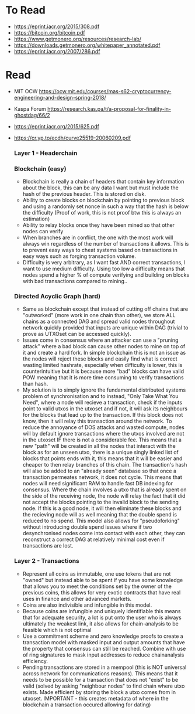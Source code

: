 # To Read
- https://eprint.iacr.org/2015/308.pdf
- https://bitcoin.org/bitcoin.pdf
- https://www.getmonero.org/resources/research-lab/
- https://downloads.getmonero.org/whitepaper_annotated.pdf
- https://eprint.iacr.org/2007/286.pdf
# Read
- MIT OCW https://ocw.mit.edu/courses/mas-s62-cryptocurrency-engineering-and-design-spring-2018/
- Kaspa Forum https://research.kas.pa/t/a-proposal-for-finality-in-ghostdag/66/2
- https://eprint.iacr.org/2015/625.pdf
- https://cr.yp.to/ecdh/curve25519-20060209.pdf


   ### Layer 1 - Headerchain
   ### Blockchain (easy)
  - Blockchain is really a chain of headers that contain key information about the block, this can be any data I want but must include the hash of the previous header. This is stored on disk.
   - Ability to create blocks on blockchain by pointing to previous block and using a randomly set nonce in such a way that the hash is below the difficulty (Proof of work, this is not proof btw this is always an estimation)
   - Ability to relay blocks once they have been mined so that other nodes can verify
   - When branches are in conflict, the one with the most work will always win regardless of the number of transactions it allows. This is to prevent easy ways to cheat systems based on transactions in easy ways such as forging transaction volume.
   - Difficulty is very arbitrary, as I want fast AND correct transactions, I want to use medium difficulty. Using too low a difficulty means that nodes spend a higher % of compute verifying and building on blocks with bad transactions compared to mining..
  ### Directed Acyclic Graph (hard)
  - Same as blockchain except that instead of cutting off chains that are "outworked" (more work in one chain than other), we store ALL chains as a connected DAG and spread valid nodes throughout network quickly provided that inputs are unique within DAG (trivial to prove as UTXOset can be accessed quickly).
  - Issues come in consensus where an attacker can use a "pruning attack" where a bad block can cause other nodes to mine on top of it and create a hard fork. In simple blockchain this is not an issue as the nodes will reject these blocks and easily find what is correct wasting limited hashrate, especially when difficulty is lower, this is counterintuitive but it is because more "bad" blocks can have valid POW meaning that it is more time consuming to verify transactions than hash.
  - My solution is to simply ignore the fundamental distributed systems problem of synchronisation and to instead, "Only Take What You Need", where a node will recieve a transaction, check if the inputs point to valid utxos in the utxoset and if not, it will ask its neighbours for the blocks that lead up to the transaction. If this block does not know, then it will relay this transaction around the network. To reduce the annoyance of DOS attacks and wasted compute, nodes will by default ignore transactions where the utxos involved are not in the utxoset IF there is not a considerable fee. This means that a new "path" will be created in all the nodes that interact with the block as for an unseen utxo, there is a unique singly linked list of blocks that points ends with it, this means that it will be easier and cheaper to then relay branches of this chain. The transaction's hash will also be added to an "already seen" database so that once a transaction permeates network, it does not cycle. This means that nodes will need significant RAM to handle fast DB indexing for consensus. Where the chain involves a utxo that is already spent on the side of the receiving node, the node will relay the fact that it did not accept the blocks pointing to the invalid block to the sending node. If this is a good node, it will then eliminate these blocks and the recieving node will as well meaning that the double spend is reduced to no spend. This model also allows for "pseudoforking" without introducing double spend issues where if two desynchronised nodes come into contact with each other, they can reconstruct a correct DAG at relatively minimal cost even if transactions are lost.
     
   ### Layer 2 - Transactions
  - Represent all coins as immutable, one use tokens that are not "owned" but instead able to be spent if you have some knowledge that allows you to meet the conditions set by the owner of the previous coins, this allows for very exotic contracts that have real uses in finance and other advanced markets.
  - Coins are also indivisible and infungible in this model.
  - Because coins are infungible and uniquely identifiable this means that for adequate security, a lot is put onto the user who is always ultimately the weakest link, it also allows for chain-analysis to be feasible which is not optimal
  - Use a commitment scheme and zero knowledge proofs to create a transaction model with masked input and output amounts that have the property that consensus can still be reached. Combine with use of ring signatures to mask input addresses to reduce chainanalysis efficiency.
  - Pending transactions are stored in a mempool (this is NOT universal across network for communications reasons). This means that it needs to be possible for a transaction that does not "exist" to be valid (solved by asking "neighbour nodes" to find chain where utxo exists. Made efficient by storing the block a utxo comes from in utxoset. IMPORTANT - this creates metadata of where in the blockchain a transaction occured allowing for dating)
